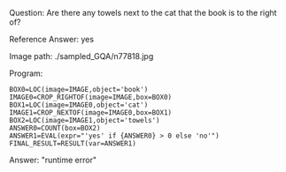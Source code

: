 Question: Are there any towels next to the cat that the book is to the right of?

Reference Answer: yes

Image path: ./sampled_GQA/n77818.jpg

Program:

```
BOX0=LOC(image=IMAGE,object='book')
IMAGE0=CROP_RIGHTOF(image=IMAGE,box=BOX0)
BOX1=LOC(image=IMAGE0,object='cat')
IMAGE1=CROP_NEXTOF(image=IMAGE0,box=BOX1)
BOX2=LOC(image=IMAGE1,object='towels')
ANSWER0=COUNT(box=BOX2)
ANSWER1=EVAL(expr="'yes' if {ANSWER0} > 0 else 'no'")
FINAL_RESULT=RESULT(var=ANSWER1)
```
Answer: "runtime error"


